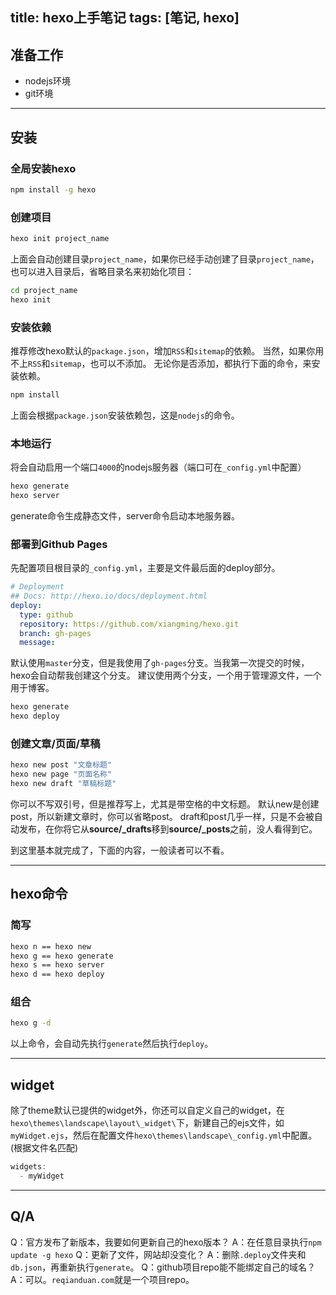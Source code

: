 title: hexo上手笔记
tags: [笔记, hexo]
---

## 准备工作
+ nodejs环境
+ git环境

---

## 安装

### 全局安装hexo

```bash
npm install -g hexo
```

### 创建项目

```bash
hexo init project_name
```

上面会自动创建目录`project_name`，如果你已经手动创建了目录`project_name`，也可以进入目录后，省略目录名来初始化项目：

```bash
cd project_name
hexo init
```

### 安装依赖

推荐修改hexo默认的`package.json`，增加`RSS`和`sitemap`的依赖。
当然，如果你用不上`RSS`和`sitemap`，也可以不添加。
无论你是否添加，都执行下面的命令，来安装依赖。

```bash
npm install
```

上面会根据`package.json`安装依赖包，这是`nodejs`的命令。

### 本地运行
将会自动启用一个端口`4000`的nodejs服务器（端口可在`_config.yml`中配置）

```bash
hexo generate
hexo server
```

generate命令生成静态文件，server命令启动本地服务器。

### 部署到Github Pages
先配置项目根目录的`_config.yml`，主要是文件最后面的deploy部分。

```yaml
# Deployment
## Docs: http://hexo.io/docs/deployment.html
deploy:
  type: github
  repository: https://github.com/xiangming/hexo.git
  branch: gh-pages
  message: 
```

默认使用`master`分支，但是我使用了`gh-pages`分支。当我第一次提交的时候，hexo会自动帮我创建这个分支。
建议使用两个分支，一个用于管理源文件，一个用于博客。

```bash
hexo generate
hexo deploy
```

### 创建文章/页面/草稿

```bash
hexo new post "文章标题"
hexo new page "页面名称"
hexo new draft "草稿标题"
```

你可以不写双引号，但是推荐写上，尤其是带空格的中文标题。
默认new是创建post，所以新建文章时，你可以省略post。
draft和post几乎一样，只是不会被自动发布，在你将它从**source/_drafts**移到**source/_posts**之前，没人看得到它。

到这里基本就完成了，下面的内容，一般读者可以不看。  

---

## hexo命令
### 简写

```bash
hexo n == hexo new
hexo g == hexo generate
hexo s == hexo server
hexo d == hexo deploy
```

### 组合

```bash
hexo g -d
```

以上命令，会自动先执行`generate`然后执行`deploy`。

---

## widget
除了theme默认已提供的widget外，你还可以自定义自己的widget，在`hexo\themes\landscape\layout\_widget\`下，新建自己的ejs文件，如`myWidget.ejs`，然后在配置文件`hexo\themes\landscape\_config.yml`中配置。(根据文件名匹配)

```js
widgets:
  - myWidget
```

---

## Q/A
Q：官方发布了新版本，我要如何更新自己的hexo版本？
A：在任意目录执行`npm update -g hexo`
Q：更新了文件，网站却没变化？
A：删除`.deploy`文件夹和`db.json`，再重新执行`generate`。
Q：github项目repo能不能绑定自己的域名？
A：可以。`reqianduan.com`就是一个项目repo。